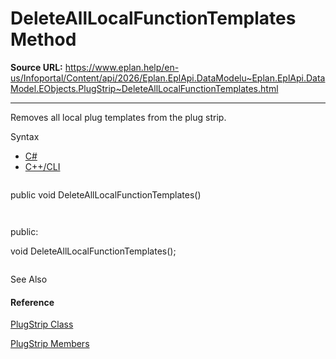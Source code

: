 # DeleteAllLocalFunctionTemplates Method

**Source URL:** https://www.eplan.help/en-us/Infoportal/Content/api/2026/Eplan.EplApi.DataModelu~Eplan.EplApi.DataModel.EObjects.PlugStrip~DeleteAllLocalFunctionTemplates.html

---

Removes all local plug templates from the plug strip.

Syntax

- [C#](#i-syntax-CS)
- [C++/CLI](#i-syntax-CPP2005)

```
```
public void DeleteAllLocalFunctionTemplates()
```
```

```
```
public:
void DeleteAllLocalFunctionTemplates();
```
```



See Also

#### Reference

[PlugStrip Class](Eplan.EplApi.DataModelu~Eplan.EplApi.DataModel.EObjects.PlugStrip.html)
  
[PlugStrip Members](Eplan.EplApi.DataModelu~Eplan.EplApi.DataModel.EObjects.PlugStrip_members.html)
